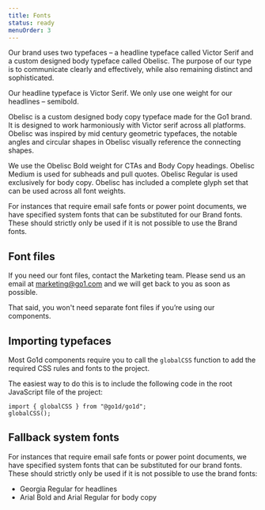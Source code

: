 ```yaml
---
title: Fonts
status: ready
menuOrder: 3
---
```


Our brand uses two typefaces – a headline typeface called Victor Serif and a custom designed body typeface called Obelisc. The purpose of our type is to communicate clearly and effectively, while also remaining distinct and sophisticated.

Our headline typeface is Victor Serif. We only use one weight for our headlines – semibold.

Obelisc is a custom designed body copy typeface made for the Go1 brand. It is designed to work harmoniously with Victor serif across all platforms. Obelisc was inspired by mid century geometric typefaces, the notable angles and circular shapes in Obelisc visually reference the connecting shapes.

We use the Obelisc Bold weight for CTAs and Body Copy headings. Obelisc Medium is used for subheads and pull quotes. Obelisc Regular is used exclusively for body copy. Obelisc has included a complete glyph set that can be used across all font weights.

For instances that require email safe fonts or power point documents, we have specified system fonts that can be substituted for our Brand fonts. These should strictly only be used if it is not possible to use the Brand fonts.

## Font files

If you need our font files, contact the Marketing team. Please send us an email at marketing@go1.com and we will get back to you as soon as possible.

That said, you won't need separate font files if you’re using our components.

## Importing typefaces

Most Go1d components require you to call the `globalCSS` function to add the required CSS rules and fonts to the project.

The easiest way to do this is to include the following code in the root JavaScript file of the project:

```
import { globalCSS } from "@go1d/go1d";
globalCSS();
```

## Fallback system fonts

For instances that require email safe fonts or power point documents, we have specified system fonts that can be substituted for our brand fonts. These should strictly only be used if it is not possible to use the brand fonts:

- Georgia Regular for headlines
- Arial Bold and Arial Regular for body copy

